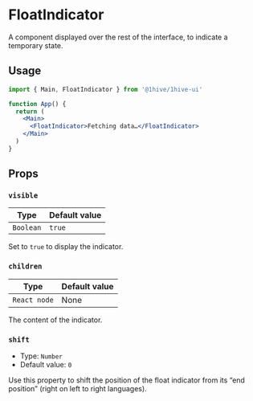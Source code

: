 # FloatIndicator

A component displayed over the rest of the interface, to indicate a temporary state.

## Usage

```jsx
import { Main, FloatIndicator } from '@1hive/1hive-ui'

function App() {
  return (
    <Main>
      <FloatIndicator>Fetching data…</FloatIndicator>
    </Main>
  )
}
```

## Props

### `visible`

| Type      | Default value |
| --------- | ------------- |
| `Boolean` | `true`        |

Set to `true` to display the indicator.

### `children`

| Type         | Default value |
| ------------ | ------------- |
| `React node` | None          |

The content of the indicator.

### `shift`

- Type: `Number`
- Default value: `0`

Use this property to shift the position of the float indicator from its “end position” (right on left to right languages).
